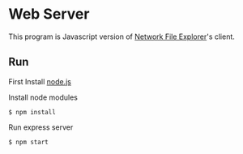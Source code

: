 # Web Server

This program is Javascript version of [Network File Explorer](https://github.com/BenYoo-ben/LightFileExplorer/tree/master/network_file_explorer)'s client.

## Run

First Install [node.js](https://nodejs.org/)

Install node modules

```
$ npm install
```

Run express server

```
$ npm start
```
